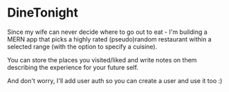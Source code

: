 # DineTonight

Since my wife can never decide where to go out to eat - I'm building a MERN app that picks a highly rated (pseudo)random restaurant within a selected range (with the option to specify a cuisine).

You can store the places you visited/liked and write notes on them describing the experience for your future self.

And don't worry, I'll add user auth so you can create a user and use it too :)
